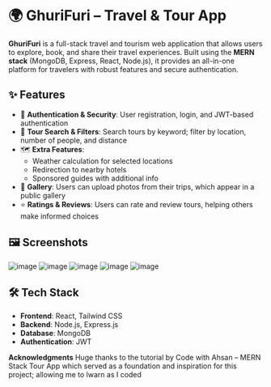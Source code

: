# 🌍 GhuriFuri – Travel & Tour App

**GhuriFuri** is a full-stack travel and tourism web application that allows users to explore, book, and share their travel experiences. Built using the **MERN stack** (MongoDB, Express, React, Node.js), it provides an all-in-one platform for travelers with robust features and secure authentication.

## ✨ Features

- 🔐 **Authentication & Security**: User registration, login, and JWT-based authentication
- 🔎 **Tour Search & Filters**: Search tours by keyword; filter by location, number of people, and distance
- 🗺 **Extra Features**:
  - Weather calculation for selected locations
  - Redirection to nearby hotels
  - Sponsored guides with additional info
- 📸 **Gallery**: Users can upload photos from their trips, which appear in a public gallery
- ⭐ **Ratings & Reviews**: Users can rate and review tours, helping others make informed choices

## 🖼 Screenshots

![image](https://github.com/user-attachments/assets/3643a996-d3db-4afd-8be6-b471afee6d95)
![image](https://github.com/user-attachments/assets/19bba5dc-dc73-4572-b14b-8b3be8f49ec9)
![image](https://github.com/user-attachments/assets/5d7dfceb-74d0-4e95-8f30-77e60e8d8415)
![image](https://github.com/user-attachments/assets/d155d360-daaa-485f-a061-1ece6515a1d2)
![image](https://github.com/user-attachments/assets/b4e25684-c807-45ae-ab26-556e3558e012)



## 🛠 Tech Stack

- **Frontend**: React, Tailwind CSS 
- **Backend**: Node.js, Express.js
- **Database**: MongoDB
- **Authentication**: JWT
  

**Acknowledgments**
Huge thanks to the tutorial by Code with Ahsan – MERN Stack Tour App which served as a foundation and inspiration for this project; allowing me to lwarn as I coded 
